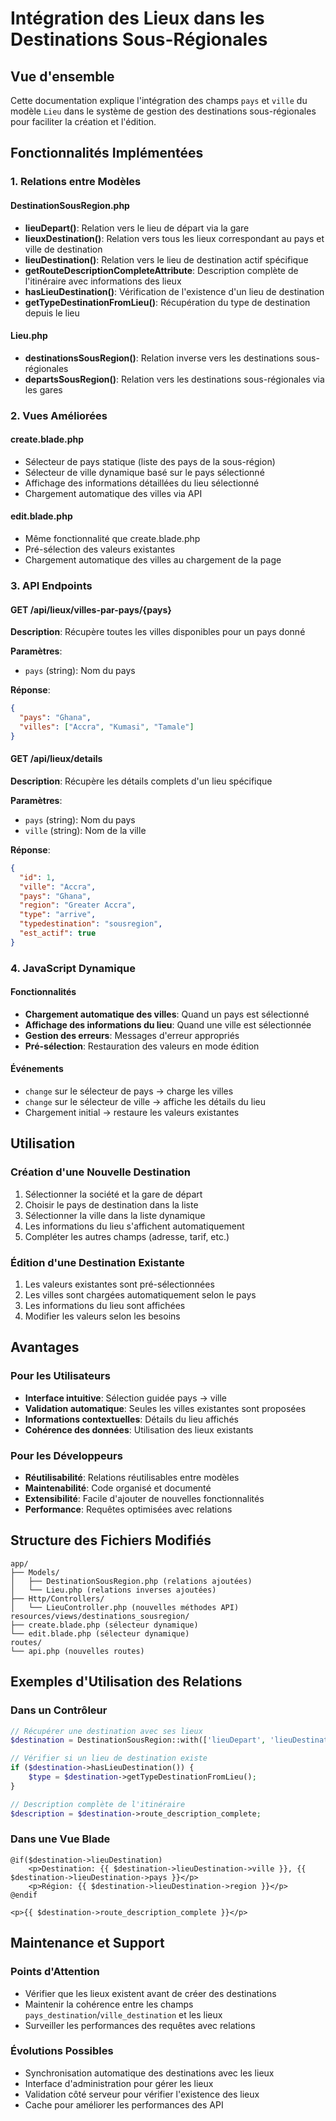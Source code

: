 # Intégration des Lieux dans les Destinations Sous-Régionales

## Vue d'ensemble

Cette documentation explique l'intégration des champs `pays` et `ville` du modèle `Lieu` dans le système de gestion des destinations sous-régionales pour faciliter la création et l'édition.

## Fonctionnalités Implémentées

### 1. Relations entre Modèles

#### DestinationSousRegion.php
- **lieuDepart()**: Relation vers le lieu de départ via la gare
- **lieuxDestination()**: Relation vers tous les lieux correspondant au pays et ville de destination
- **lieuDestination()**: Relation vers le lieu de destination actif spécifique
- **getRouteDescriptionCompleteAttribute**: Description complète de l'itinéraire avec informations des lieux
- **hasLieuDestination()**: Vérification de l'existence d'un lieu de destination
- **getTypeDestinationFromLieu()**: Récupération du type de destination depuis le lieu

#### Lieu.php
- **destinationsSousRegion()**: Relation inverse vers les destinations sous-régionales
- **departsSousRegion()**: Relation vers les destinations sous-régionales via les gares

### 2. Vues Améliorées

#### create.blade.php
- Sélecteur de pays statique (liste des pays de la sous-région)
- Sélecteur de ville dynamique basé sur le pays sélectionné
- Affichage des informations détaillées du lieu sélectionné
- Chargement automatique des villes via API

#### edit.blade.php
- Même fonctionnalité que create.blade.php
- Pré-sélection des valeurs existantes
- Chargement automatique des villes au chargement de la page

### 3. API Endpoints

#### GET /api/lieux/villes-par-pays/{pays}
**Description**: Récupère toutes les villes disponibles pour un pays donné

**Paramètres**:
- `pays` (string): Nom du pays

**Réponse**:
```json
{
  "pays": "Ghana",
  "villes": ["Accra", "Kumasi", "Tamale"]
}
```

#### GET /api/lieux/details
**Description**: Récupère les détails complets d'un lieu spécifique

**Paramètres**:
- `pays` (string): Nom du pays
- `ville` (string): Nom de la ville

**Réponse**:
```json
{
  "id": 1,
  "ville": "Accra",
  "pays": "Ghana",
  "region": "Greater Accra",
  "type": "arrive",
  "typedestination": "sousregion",
  "est_actif": true
}
```

### 4. JavaScript Dynamique

#### Fonctionnalités
- **Chargement automatique des villes**: Quand un pays est sélectionné
- **Affichage des informations du lieu**: Quand une ville est sélectionnée
- **Gestion des erreurs**: Messages d'erreur appropriés
- **Pré-sélection**: Restauration des valeurs en mode édition

#### Événements
- `change` sur le sélecteur de pays → charge les villes
- `change` sur le sélecteur de ville → affiche les détails du lieu
- Chargement initial → restaure les valeurs existantes

## Utilisation

### Création d'une Nouvelle Destination

1. Sélectionner la société et la gare de départ
2. Choisir le pays de destination dans la liste
3. Sélectionner la ville dans la liste dynamique
4. Les informations du lieu s'affichent automatiquement
5. Compléter les autres champs (adresse, tarif, etc.)

### Édition d'une Destination Existante

1. Les valeurs existantes sont pré-sélectionnées
2. Les villes sont chargées automatiquement selon le pays
3. Les informations du lieu sont affichées
4. Modifier les valeurs selon les besoins

## Avantages

### Pour les Utilisateurs
- **Interface intuitive**: Sélection guidée pays → ville
- **Validation automatique**: Seules les villes existantes sont proposées
- **Informations contextuelles**: Détails du lieu affichés
- **Cohérence des données**: Utilisation des lieux existants

### Pour les Développeurs
- **Réutilisabilité**: Relations réutilisables entre modèles
- **Maintenabilité**: Code organisé et documenté
- **Extensibilité**: Facile d'ajouter de nouvelles fonctionnalités
- **Performance**: Requêtes optimisées avec relations

## Structure des Fichiers Modifiés

```
app/
├── Models/
│   ├── DestinationSousRegion.php (relations ajoutées)
│   └── Lieu.php (relations inverses ajoutées)
├── Http/Controllers/
│   └── LieuController.php (nouvelles méthodes API)
resources/views/destinations_sousregion/
├── create.blade.php (sélecteur dynamique)
└── edit.blade.php (sélecteur dynamique)
routes/
└── api.php (nouvelles routes)
```

## Exemples d'Utilisation des Relations

### Dans un Contrôleur
```php
// Récupérer une destination avec ses lieux
$destination = DestinationSousRegion::with(['lieuDepart', 'lieuDestination'])->find(1);

// Vérifier si un lieu de destination existe
if ($destination->hasLieuDestination()) {
    $type = $destination->getTypeDestinationFromLieu();
}

// Description complète de l'itinéraire
$description = $destination->route_description_complete;
```

### Dans une Vue Blade
```blade
@if($destination->lieuDestination)
    <p>Destination: {{ $destination->lieuDestination->ville }}, {{ $destination->lieuDestination->pays }}</p>
    <p>Région: {{ $destination->lieuDestination->region }}</p>
@endif

<p>{{ $destination->route_description_complete }}</p>
```

## Maintenance et Support

### Points d'Attention
- Vérifier que les lieux existent avant de créer des destinations
- Maintenir la cohérence entre les champs `pays_destination`/`ville_destination` et les lieux
- Surveiller les performances des requêtes avec relations

### Évolutions Possibles
- Synchronisation automatique des destinations avec les lieux
- Interface d'administration pour gérer les lieux
- Validation côté serveur pour vérifier l'existence des lieux
- Cache pour améliorer les performances des API